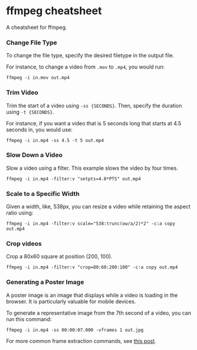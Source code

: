 # ffmpeg cheatsheet

A cheatsheet for ffmpeg.

### Change File Type

To change the file type, specify the desired filetype in the output file.

For instance, to change a video from `.mov` to `.mp4`, you would run:

```
ffmpeg -i in.mov out.mp4
```

### Trim Video

Trim the start of a video using `-ss {SECONDS}`. Then, specify the duration using `-t {SECONDS}`.

For instance, if you want a video that is 5 seconds long that starts at 4.5 seconds in, you would use:

```
ffmpeg -i in.mp4 -ss 4.5 -t 5 out.mp4
```

### Slow Down a Video

Slow a video using a filter. This example slows the video by four times.

```
ffmpeg -i in.mp4 -filter:v "setpts=4.0*PTS" out.mp4
```

### Scale to a Specific Width

Given a width, like, 538px, you can resize a video while retaining the aspect ratio
using:

```
ffmpeg -i in.mp4 -filter:v scale="538:trunc(ow/a/2)*2" -c:a copy out.mp4
```

### Crop videos

Crop a 80x60 square at position (200, 100).

```
ffmpeg -i in.mp4 -filter:v "crop=80:60:200:100" -c:a copy out.mp4
```

### Generating a Poster Image

A poster image is an image that displays while a video is loading in the browser. It is particularly
valuable for mobile devices.

To generate a representative image from the 7th second of a video, you can run this command:

```
ffmpeg -i in.mp4 -ss 00:00:07.000 -vframes 1 out.jpg
```

For more common frame extraction commands, see
[this post](https://www.bugcodemaster.com/article/extract-images-frame-frame-video-file-using-ffmpeg).